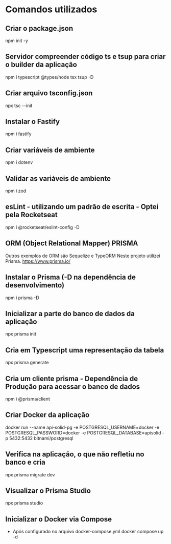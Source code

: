 # Comandos utilizados

## Criar o package.json
npm init -y

## Servidor compreender código ts e tsup para criar o builder da aplicação
npm i typescript @types/node tsx tsup -D

## Criar arquivo tsconfig.json
npx tsc --init 

## Instalar o Fastify
npm i fastify

## Criar variáveis de ambiente
npm i dotenv

## Validar as variáveis de ambiente
npm i zod

## esLint - utilizando um padrão de escrita - Optei pela Rocketseat
npm i @rocketseat/eslint-config -D

## ORM (Object Relational Mapper) PRISMA
Outros exemplos de ORM são Sequelize e TypeORM
Neste projeto utilizei Prisma. 
https://www.prisma.io/

## Instalar o Prisma (-D na dependência de desenvolvimento)
npm i prisma -D

## Inicializar a parte do banco de dados da aplicação
npx prisma init 

## Cria em Typescript uma representação da tabela
npx prisma generate

## Cria um cliente prisma - Dependência de Produção para acessar o banco de dados
npm i @prisma/client

## Criar Docker da aplicação
docker run --name api-solid-pg -e POSTGRESQL_USERNAME=docker -e POSTGRESQL_PASSWORD=docker -e POSTGRESQL_DATABASE=apisolid -p 5432:5432 bitnami/postgresql

## Verifica na aplicação, o que não refletiu no banco e cria
npx prisma migrate dev

## Visualizar o Prisma Studio
npx prisma studio

## Inicializar o Docker via Compose 
- Após configurado no arquivo docker-compose.yml
docker compose up -d